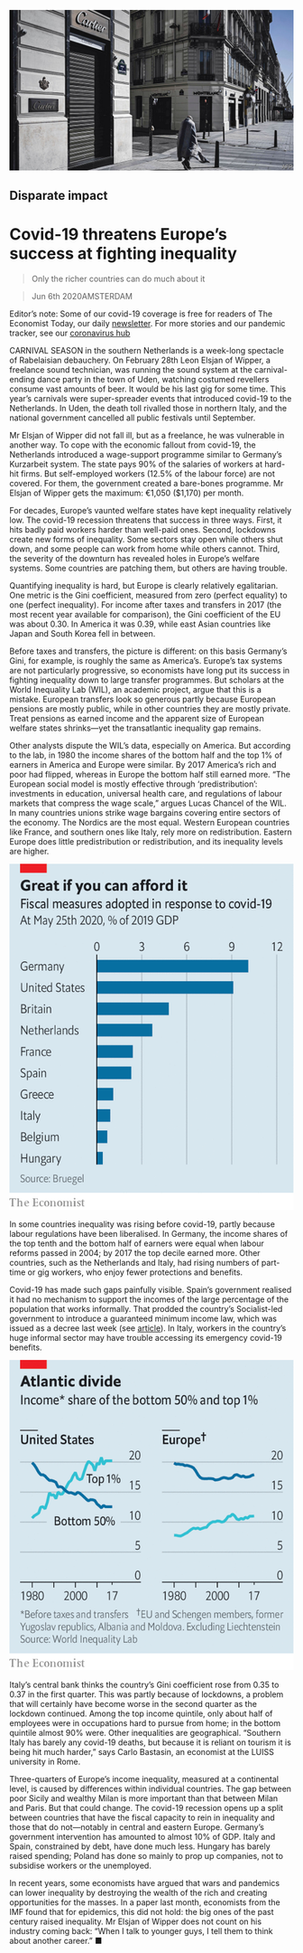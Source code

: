 ![](./images/20200606_EUP001_0.jpg)

## Disparate impact

# Covid-19 threatens Europe’s success at fighting inequality

> Only the richer countries can do much about it

> Jun 6th 2020AMSTERDAM

Editor’s note: Some of our covid-19 coverage is free for readers of The Economist Today, our daily [newsletter](https://www.economist.com/https://my.economist.com/user#newsletter). For more stories and our pandemic tracker, see our [coronavirus hub](https://www.economist.com//news/2020/03/11/the-economists-coverage-of-the-coronavirus)

CARNIVAL SEASON in the southern Netherlands is a week-long spectacle of Rabelaisian debauchery. On February 28th Leon Elsjan of Wipper, a freelance sound technician, was running the sound system at the carnival-ending dance party in the town of Uden, watching costumed revellers consume vast amounts of beer. It would be his last gig for some time. This year’s carnivals were super-spreader events that introduced covid-19 to the Netherlands. In Uden, the death toll rivalled those in northern Italy, and the national government cancelled all public festivals until September.

Mr Elsjan of Wipper did not fall ill, but as a freelance, he was vulnerable in another way. To cope with the economic fallout from covid-19, the Netherlands introduced a wage-support programme similar to Germany’s Kurzarbeit system. The state pays 90% of the salaries of workers at hard-hit firms. But self-employed workers (12.5% of the labour force) are not covered. For them, the government created a bare-bones programme. Mr Elsjan of Wipper gets the maximum: €1,050 ($1,170) per month.

For decades, Europe’s vaunted welfare states have kept inequality relatively low. The covid-19 recession threatens that success in three ways. First, it hits badly paid workers harder than well-paid ones. Second, lockdowns create new forms of inequality. Some sectors stay open while others shut down, and some people can work from home while others cannot. Third, the severity of the downturn has revealed holes in Europe’s welfare systems. Some countries are patching them, but others are having trouble.

Quantifying inequality is hard, but Europe is clearly relatively egalitarian. One metric is the Gini coefficient, measured from zero (perfect equality) to one (perfect inequality). For income after taxes and transfers in 2017 (the most recent year available for comparison), the Gini coefficient of the EU was about 0.30. In America it was 0.39, while east Asian countries like Japan and South Korea fell in between.

Before taxes and transfers, the picture is different: on this basis Germany’s Gini, for example, is roughly the same as America’s. Europe’s tax systems are not particularly progressive, so economists have long put its success in fighting inequality down to large transfer programmes. But scholars at the World Inequality Lab (WIL), an academic project, argue that this is a mistake. European transfers look so generous partly because European pensions are mostly public, while in other countries they are mostly private. Treat pensions as earned income and the apparent size of European welfare states shrinks—yet the transatlantic inequality gap remains.

Other analysts dispute the WIL’s data, especially on America. But according to the lab, in 1980 the income shares of the bottom half and the top 1% of earners in America and Europe were similar. By 2017 America’s rich and poor had flipped, whereas in Europe the bottom half still earned more. “The European social model is mostly effective through ‘predistribution’: investments in education, universal health care, and regulations of labour markets that compress the wage scale,” argues Lucas Chancel of the WIL. In many countries unions strike wage bargains covering entire sectors of the economy. The Nordics are the most equal. Western European countries like France, and southern ones like Italy, rely more on redistribution. Eastern Europe does little predistribution or redistribution, and its inequality levels are higher.

![](./images/20200606_EUC836.png)

In some countries inequality was rising before covid-19, partly because labour regulations have been liberalised. In Germany, the income shares of the top tenth and the bottom half of earners were equal when labour reforms passed in 2004; by 2017 the top decile earned more. Other countries, such as the Netherlands and Italy, had rising numbers of part-time or gig workers, who enjoy fewer protections and benefits.

Covid-19 has made such gaps painfully visible. Spain’s government realised it had no mechanism to support the incomes of the large percentage of the population that works informally. That prodded the country’s Socialist-led government to introduce a guaranteed minimum income law, which was issued as a decree last week (see [article](https://www.economist.com//europe/2020/06/04/spains-embattled-government-proposes-a-new-anti-poverty-scheme)). In Italy, workers in the country’s huge informal sector may have trouble accessing its emergency covid-19 benefits.

![](./images/20200606_EUC832.png)

Italy’s central bank thinks the country’s Gini coefficient rose from 0.35 to 0.37 in the first quarter. This was partly because of lockdowns, a problem that will certainly have become worse in the second quarter as the lockdown continued. Among the top income quintile, only about half of employees were in occupations hard to pursue from home; in the bottom quintile almost 90% were. Other inequalities are geographical. “Southern Italy has barely any covid-19 deaths, but because it is reliant on tourism it is being hit much harder,” says Carlo Bastasin, an economist at the LUISS university in Rome.

Three-quarters of Europe’s income inequality, measured at a continental level, is caused by differences within individual countries. The gap between poor Sicily and wealthy Milan is more important than that between Milan and Paris. But that could change. The covid-19 recession opens up a split between countries that have the fiscal capacity to rein in inequality and those that do not—notably in central and eastern Europe. Germany’s government intervention has amounted to almost 10% of GDP. Italy and Spain, constrained by debt, have done much less. Hungary has barely raised spending; Poland has done so mainly to prop up companies, not to subsidise workers or the unemployed.

In recent years, some economists have argued that wars and pandemics can lower inequality by destroying the wealth of the rich and creating opportunities for the masses. In a paper last month, economists from the IMF found that for epidemics, this did not hold: the big ones of the past century raised inequality. Mr Elsjan of Wipper does not count on his industry coming back: “When I talk to younger guys, I tell them to think about another career.” ■